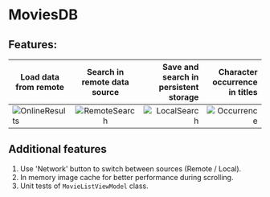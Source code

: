 # MoviesDB

## Features:

| Load data from remote        | Search in remote data source           | Save and search in persistent storage  | Character occurrence in titles |
| ------------- |:-------------:| -----:| -----: |
| ![OnlineResults](https://github.com/bolgov-pwr/MoviesDB/assets/31571499/3be5aabc-37be-47b2-89e4-0d239e71d124)     | ![RemoteSearch](https://github.com/bolgov-pwr/MoviesDB/assets/31571499/f1547601-c70a-4dfb-8d96-d734255912d7)| ![LocalSearch](https://github.com/bolgov-pwr/MoviesDB/assets/31571499/d831d739-aa98-4ae2-a432-c42cefafb92b) | ![Occurrence](https://github.com/bolgov-pwr/MoviesDB/assets/31571499/20f31004-4def-436d-a81c-ee08f1bd5786) |


## Additional features

1. Use 'Network' button to switch between sources (Remote / Local).
2. In memory image cache for better performance during scrolling.
3. Unit tests of `MovieListViewModel` class.
